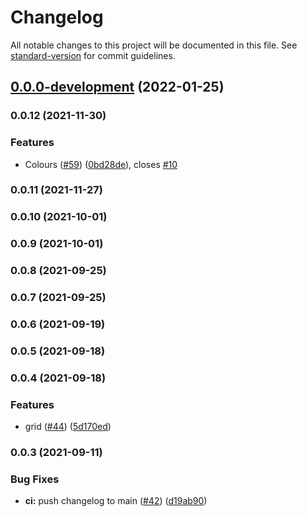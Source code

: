 # Changelog

All notable changes to this project will be documented in this file. See [standard-version](https://github.com/conventional-changelog/standard-version) for commit guidelines.

## [0.0.0-development](https://github.com/go-components/go-components/compare/v0.13.1...v0.0.0-development) (2022-01-25)

### 0.0.12 (2021-11-30)


### Features

* Colours  ([#59](https://github.com/go-components/go-components/issues/59)) ([0bd28de](https://github.com/go-components/go-components/commit/0bd28defd20fffde95a23c385b2a1e2801c2182f)), closes [#10](https://github.com/go-components/go-components/issues/10)

### 0.0.11 (2021-11-27)

### 0.0.10 (2021-10-01)

### 0.0.9 (2021-10-01)

### 0.0.8 (2021-09-25)

### 0.0.7 (2021-09-25)

### 0.0.6 (2021-09-19)

### 0.0.5 (2021-09-18)

### 0.0.4 (2021-09-18)


### Features

* grid ([#44](https://github.com/go-components/go-components/issues/44)) ([5d170ed](https://github.com/go-components/go-components/commit/5d170eded31afdd6e9af206638554088f1113c70))

### 0.0.3 (2021-09-11)


### Bug Fixes

* **ci:** push changelog to main ([#42](https://github.com/go-components/go-components/issues/42)) ([d19ab90](https://github.com/go-components/go-components/commit/d19ab90d29cbfe0110cf73bf044a7bd73e6f756b))
